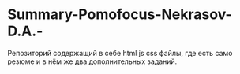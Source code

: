 # Summary-Pomofocus-Nekrasov-D.A.-
Репозиторий содержащий в себе html js css файлы, где есть само резюме и в нём же два дополнительных заданий.

